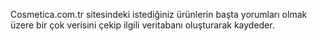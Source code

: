Cosmetica.com.tr sitesindeki istediğiniz ürünlerin başta yorumları olmak üzere bir çok verisini çekip ilgili veritabanı oluşturarak kaydeder.
 
